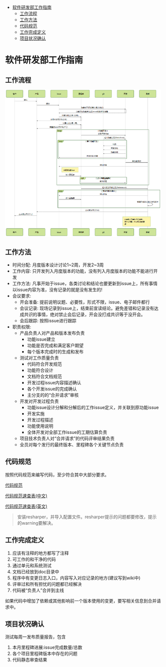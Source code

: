 - [软件研发部工作指南](#%E8%BD%AF%E4%BB%B6%E7%A0%94%E5%8F%91%E9%83%A8%E5%B7%A5%E4%BD%9C%E6%8C%87%E5%8D%97)
    - [工作流程](#%E5%B7%A5%E4%BD%9C%E6%B5%81%E7%A8%8B)
    - [工作方法](#%E5%B7%A5%E4%BD%9C%E6%96%B9%E6%B3%95)
    - [代码规范](#%E4%BB%A3%E7%A0%81%E8%A7%84%E8%8C%83)
    - [工作完成定义](#%E5%B7%A5%E4%BD%9C%E5%AE%8C%E6%88%90%E5%AE%9A%E4%B9%89)
    - [项目状况确认](#%E9%A1%B9%E7%9B%AE%E7%8A%B6%E5%86%B5%E7%A1%AE%E8%AE%A4)

# 软件研发部工作指南

## 工作流程

![开发工作流程](devworkflow.png)

## 工作方法

* 时间分配: 月度版本设计讨论1~2周，开发2~3周
* 工作内容: 只开发列入月度版本的功能，没有列入月度版本的功能不能进行开发
* 工作方法: 凡事开始于issue，各类讨论和结论也要更新到issue上，所有事情以issue内容为准，没有记录的就是没有发生的!
* 会议要求: 
    * 开会准备: 提前说明议题、必要性，形式不限，issue、电子邮件都行
    * 会议记录: 现场记录到issue上，结束前宣读结论。避免差错和记录没有达成共识的事情，绝对禁止会后记录，开会没打成共识等于没开会。
    * 会后跟踪: 按照issue进行跟踪
* 职责权限: 
    * 产品负责人对产品和版本发布负责
        * 功能issue建立
        * 功能是否完成和满足客户期望
        * 每个版本完成时的生成和发布
    * 测试对工作质量负责
        * 代码符合开发规范
        * 功能符合设计
        * 文档符合文档规范
        * 开发过程issue内容描述确认
        * 各个开发issue的完成确认
        * 主分支的的“合并请求”审核
    * 开发对开发过程负责
        * 功能issue设计分解和分解后的工作issue定义，并关联到原功能issue
        * 开发实施
        * 开发过程描述
        * 功能使用说明
        * 全体开发对全部工作issue的工期估算负责
    * 项目技术负责人对“合并请求”的代码评审结果负责
    * 全员对每个发行的最终版本、里程碑各个关键节点负责

## 代码规范

按照代码规范来编写代码，至少符合其中大部分要求。

[代码规范](http://dev/csharp/CSharpCodingGuidelines.htm)

[代码规范速查表(中文)](http://dev/csharp/CSharpCodingGuidelinesCheatsheet_cn.htm)

[代码规范速查表(英文)](http://dev/csharp/CSharpCodingGuidelinesCheatsheet_en.htm)

> 安装resharper，并导入配置文件。resharper提示的问题都要修改，提示的warning要解决。

## 工作完成定义
1. 应该有注释的地方都写了注释
1. 可工作的和干净的代码
1. 通过单元和系统测试
1. 文档已经放到doc目录中
1. 程序中有变更日志入口，内容写入对应记录的地方(建议写到wiki中)
1. 评审过和所有担忧的问题都已经解决
1. 代码被“负责人”合并到主线

如果代码中增加了依赖或其他影响前一个版本使用的变更，要写相关信息到合并请求中。

## 项目状况确认
测试每周一发布质量报告，包含
 
1. 本月里程碑进展:issue完成数量/总数
1. 各个项目里程碑版本中存在的问题
1. 代码静态审查结果